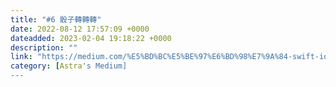 ```yaml
---
title: "#6 骰子轉轉轉"
date: 2022-08-12 17:57:09 +0000
dateadded: 2023-02-04 19:18:22 +0000
description: ""
link: "https://medium.com/%E5%BD%BC%E5%BE%97%E6%BD%98%E7%9A%84-swift-ios-app-%E9%96%8B%E7%99%BC%E6%95%99%E5%AE%A4/6-%E9%AA%B0%E5%AD%90%E8%BD%89%E8%BD%89%E8%BD%89-f4064ef85ea9?source=rss-ebd4814c8620------2"
category: [Astra's Medium]
---
```

